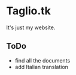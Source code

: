 # Taglio.tk
It's just my website. 

## ToDo 
 * find all the documents
 * add Italian translation
 
